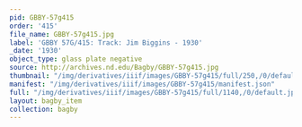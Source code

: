 ```yaml
---
pid: GBBY-57g415
order: '415'
file_name: GBBY-57g415.jpg
label: 'GBBY 57G/415: Track: Jim Biggins - 1930'
_date: '1930'
object_type: glass plate negative
source: http://archives.nd.edu/Bagby/GBBY-57g415.jpg
thumbnail: "/img/derivatives/iiif/images/GBBY-57g415/full/250,/0/default.jpg"
manifest: "/img/derivatives/iiif/images/GBBY-57g415/manifest.json"
full: "/img/derivatives/iiif/images/GBBY-57g415/full/1140,/0/default.jpg"
layout: bagby_item
collection: bagby
---
```

